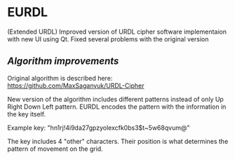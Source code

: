 # EURDL
(Extended URDL) Improved version of URDL cipher software implementaion with new UI using Qt. Fixed several problems with the original version

## _Algorithm improvements_

Original algorithm is described here: https://github.com/MaxSaganyuk/URDL-Cipher

New version of the algorithm includes different patterns instead of only Up Right Down Left pattern. 
EURDL encodes the pattern with the information in the key itself. 

Example key: "hn1rj!4i9da27gpzyolexcfk0bs3$t~5w68qvum@"

The key includes 4 "other" characters. Their position is what determines the pattern of movement on the grid. 

